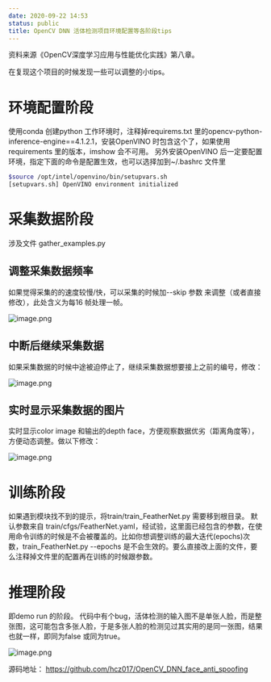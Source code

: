 ```yaml
---
date: 2020-09-22 14:53
status: public
title: OpenCV DNN 活体检测项目环境配置等各阶段tips
---
```


资料来源《OpenCV深度学习应用与性能优化实践》第八章。

在复现这个项目的时候发现一些可以调整的小tips。

# 环境配置阶段
使用conda 创建python 工作环境时，注释掉requirems.txt 里的opencv-python-inference-engine==4.1.2.1，安装OpenVINO 时包含这个了，如果使用requirements 里的版本，imshow 会不可用。
另外安装OpenVINO 后一定要配置环境，指定下面的命令是配置生效，也可以选择加到~/.bashrc 文件里
```bash
$source /opt/intel/openvino/bin/setupvars.sh
[setupvars.sh] OpenVINO environment initialized
```

# 采集数据阶段
涉及文件 gather_examples.py
## 调整采集数据频率
如果觉得采集的的速度较慢/快，可以采集的时候加--skip 参数 来调整（或者直接修改），此处含义为每16 帧处理一帧。

![image.png](https://codesimple-blog-images.oss-cn-hangzhou.aliyuncs.com/ml/_image/code_frames.png)

## 中断后继续采集数据
如果采集数据的时候中途被迫停止了，继续采集数据想要接上之前的编号，修改：

![image.png](https://codesimple-blog-images.oss-cn-hangzhou.aliyuncs.com/ml/_image/code_save.png)

## 实时显示采集数据的图片
实时显示color image 和输出的depth face，方便观察数据优劣（距离角度等），方便动态调整。做以下修改：

![image.png](https://codesimple-blog-images.oss-cn-hangzhou.aliyuncs.com/ml/_image/code_show_input.png)

# 训练阶段
如果遇到模块找不到的提示，将train/train_FeatherNet.py 需要移到根目录。
默认参数来自 train/cfgs/FeatherNet.yaml，经试验，这里面已经包含的参数，在使用命令训练的时候是不会被覆盖的。比如你想调整训练的最大迭代(epochs)次数，train_FeatherNet.py --epochs 是不会生效的。要么直接改上面的文件，要么注释掉文件里的配置再在训练的时候跟参数。

# 推理阶段
即demo run 的阶段。
代码中有个bug，活体检测的输入图不是单张人脸，而是整张图，这可能包含多张人脸，于是多张人脸的检测见过其实用的是同一张图，结果也就一样，即同为false 或同为true。

![image.png](https://codesimple-blog-images.oss-cn-hangzhou.aliyuncs.com/ml/_image/code_bug_fix.png)



源码地址： https://github.com/hcz017/OpenCV_DNN_face_anti_spoofing